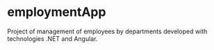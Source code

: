 # employmentApp
Project of management of employees by departments developed with technologies .NET and Angular.
